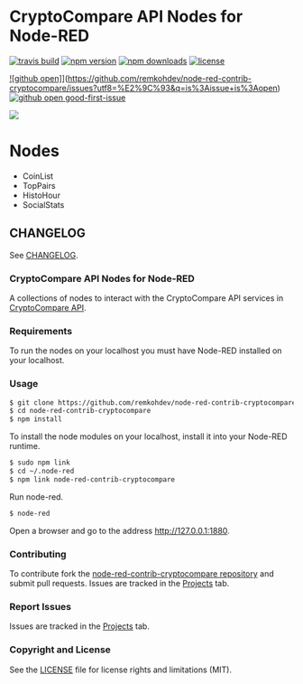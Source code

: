 CryptoCompare API Nodes for Node-RED
====================================

[![travis build](https://img.shields.io/travis/remkohdev/node-red-contrib-cryptocompare.svg)](https://travis-ci.org/remkohdev/node-red-contrib-cryptocompare)
[![npm version](https://img.shields.io/npm/v/node-red-contrib-cryptocompare.svg)](https://www.npmjs.com/package/node-red-contrib-cryptocompare)
[![npm downloads](https://img.shields.io/npm/dt/node-red-contrib-cryptocompare.svg)](https://www.npmjs.com/package/node-red-contrib-cryptocompare)
[![license](https://img.shields.io/npm/l/express.svg)](https://opensource.org/licenses/MIT)

[![github open]](https://img.shields.io/github/issues-raw/remkohdev/node-red-contrib-cryptocompare/issues.svg)](https://github.com/remkohdev/node-red-contrib-cryptocompare/issues?utf8=%E2%9C%93&q=is%3Aissue+is%3Aopen)
[![github open good-first-issue](https://img.shields.io/github/issues-raw/remkohdev/node-red-contrib-cryptocompare/good-first-issue.svg)](https://github.com/remkohdev/node-red-contrib-cryptocompare/issues?q=is%3Aissue+is%3Aopen+label%3A%22good+first+issue%22)

<a target="blank" href="https://www.paypal.me/remkohdev"><img src="https://img.shields.io/badge/Donate-PayPal-blue.svg"/></a>

# Nodes

- CoinList
- TopPairs 
- HistoHour
- SocialStats

## CHANGELOG

See [CHANGELOG](CHANGELOG.md).

### CryptoCompare API Nodes for Node-RED

A collections of nodes to interact with the CryptoCompare API services in [CryptoCompare API](https://www.cryptocompare.com/api/).


### Requirements

To run the nodes on your localhost you must have Node-RED installed on your localhost. 

### Usage

```bash
$ git clone https://github.com/remkohdev/node-red-contrib-cryptocompare.git
$ cd node-red-contrib-cryptocompare
$ npm install
```

To install the node modules on your localhost, install it into your Node-RED runtime.

```bash
$ sudo npm link
$ cd ~/.node-red
$ npm link node-red-contrib-cryptocompare
```

Run node-red.

```bash
$ node-red
```

Open a browser and go to the address http://127.0.0.1:1880.


### Contributing

To contribute fork the [node-red-contrib-cryptocompare repository](https://github.com/remkohdev/node-red-contrib-cryptocompare.git) and submit pull requests. Issues are tracked in the [Projects](https://github.com/remkohdev/node-red-contrib-cryptocompare/projects/1) tab.


### Report Issues

Issues are tracked in the [Projects](https://github.com/remkohdev/node-red-contrib-cryptocompare/projects/1) tab.

### Copyright and License

See the [LICENSE](LICENSE.md) file for license rights and limitations (MIT).

